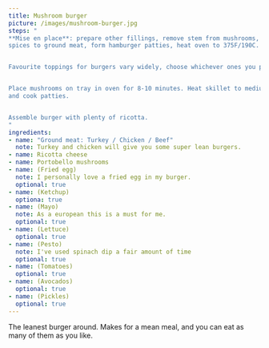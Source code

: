 ```yaml
---
title: Mushroom burger
picture: /images/mushroom-burger.jpg
steps: "
**Mise en place**: prepare other fillings, remove stem from mushrooms, add
spices to ground meat, form hamburger patties, heat oven to 375F/190C.


Favourite toppings for burgers vary widely, choose whichever ones you prefer.


Place mushrooms on tray in oven for 8-10 minutes. Heat skillet to medium heat
and cook patties.


Assemble burger with plenty of ricotta.
"
ingredients:
- name: "Ground meat: Turkey / Chicken / Beef"
  note: Turkey and chicken will give you some super lean burgers.
- name: Ricotta cheese
- name: Portobello mushrooms
- name: (Fried egg)
  note: I personally love a fried egg in my burger.
  optional: true
- name: (Ketchup)
  optiona: true
- name: (Mayo)
  note: As a european this is a must for me.
  optional: true
- name: (Lettuce)
  optional: true
- name: (Pesto)
  note: I've used spinach dip a fair amount of time
  optional: true
- name: (Tomatoes)
  optional: true
- name: (Avocados)
  optional: true
- name: (Pickles)
  optional: true
---
```


The leanest burger around. Makes for a mean meal, and you can eat as many of
them as you like.
